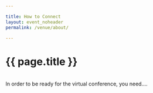 ```yaml
---

title: How to Connect
layout: event_noheader
permalink: /venue/about/

---
```


# {{ page.title }}
<br>
In order to be ready for the virtual conference, you need....
